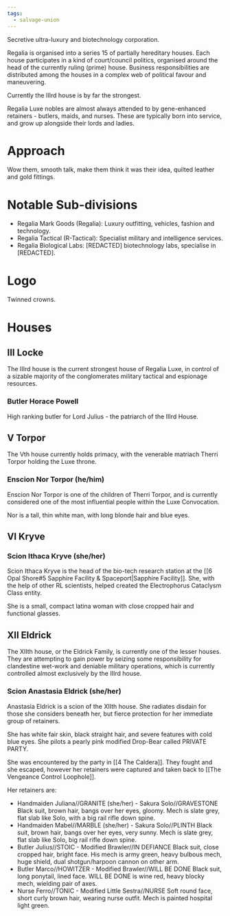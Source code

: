 ```yaml
---
tags:
  - salvage-union
---
```


Secretive ultra-luxury and biotechnology corporation.

Regalia is organised into a series 15 of partially hereditary houses. Each house participates in a kind of court/council politics, organised around the head of the currently ruling (prime) house. Business responsibilities are distributed among the houses in a complex web of political favour and maneuvering.

Currently the IIIrd house is by far the strongest.

Regalia Luxe nobles are almost always attended to by gene-enhanced retainers - butlers, maids, and nurses. These are typically born into service, and grow up alongside their lords and ladies.

# Approach
Wow them, smooth talk, make them think it was their idea, quilted leather and gold fittings.
  
# Notable Sub-divisions
- Regalia Mark Goods (Regalia): Luxury outfitting, vehicles, fashion and technology. 
- Regalia Tactical (R-Tactical): Specialist military and intelligence services.
- Regalia Biological Labs: [REDACTED] biotechnology labs, specialise in [REDACTED].

# Logo
Twinned crowns.

# Houses

## III Locke

The IIIrd house is the current strongest house of Regalia Luxe, in control of a sizable majority of the conglomerates military tactical and espionage resources.

### Butler Horace Powell

High ranking butler for Lord Julius - the patriarch of the IIIrd House.

## V Torpor

The Vth house currently holds primacy, with the venerable matriach Therri Torpor holding the Luxe throne.

### Enscion Nor Torpor (he/him)

Enscion Nor Torpor is one of the children of Therri Torpor, and is currently considered one of the most influential people within the Luxe Convocation.

Nor is a tall, thin white man, with long blonde hair and blue eyes.

## VI Kryve

### Scion Ithaca Kryve (she/her)

Scion Ithaca Kryve is the head of the bio-tech research station at the [[6 Opal Shore#5 Sapphire Facility & Spaceport|Sapphire Facility]]. She, with the help of other RL scientists, helped created the Electrophorus Cataclysm Class entity.

She is a small, compact latina woman with close cropped hair and functional glasses.

## XII Eldrick

The XIIth house, or the Eldrick Family, is currently one of the lesser houses. They are attempting to gain power by seizing some responsibility for clandestine wet-work and deniable military operations, which is currently controlled almost exclusively by the IIIrd house.

### Scion Anastasia Eldrick (she/her)

Anastasia Eldrick is a scion of the XIIth house. She radiates disdain for those she considers beneath her, but fierce protection for her immediate group of retainers.

She has white fair skin, black straight hair, and severe features with cold blue eyes. She pilots a pearly pink modified Drop-Bear called PRIVATE PARTY.

She was encountered by the party in [[4 The Caldera]]. They fought and she escaped, however her retainers were captured and taken back to [[The Vengeance Control Loophole]].

Her retainers are:
- Handmaiden Juliana//GRANITE (she/her) - Sakura Solo//GRAVESTONE
	Black suit, brown hair, bangs over her eyes, gloomy. Mech is slate grey, flat slab like Solo, with a big rail rifle down spine.
- Handmaiden Mabel//MARBLE (she/her) - Sakura Solo//PLINTH
	Black suit, brown hair, bangs over her eyes, very sunny. Mech is slate grey, flat slab like Solo, big rail rifle down spine.
- Butler Julius//STOIC - Modified Brawler//IN DEFIANCE
	Black suit, close cropped hair, bright face. His mech is army green, heavy bulbous mech, huge shield, dual shotgun/harpoon cannon on other arm.
- Butler Marco//HOWITZER - Modified Brawler//WILL BE DONE
	Black suit, long ponytail, lined face. WILL BE DONE is wine red, heavy blocky mech, wielding pair of axes.
- Nurse Ferro//TONIC - Modified Little Sestra//NURSE
	Soft round face, short curly brown hair, wearing nurse outfit. Mech is painted hospital light green.